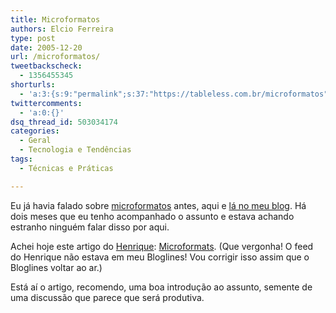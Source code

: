 ```yaml
---
title: Microformatos
authors: Elcio Ferreira
type: post
date: 2005-12-20
url: /microformatos/
tweetbackscheck:
  - 1356455345
shorturls:
  - 'a:3:{s:9:"permalink";s:37:"https://tableless.com.br/microformatos";s:7:"tinyurl";s:26:"https://tinyurl.com/3fmbkt9";s:4:"isgd";s:19:"https://is.gd/Zw2C6e";}'
twittercomments:
  - 'a:0:{}'
dsq_thread_id: 503034174
categories:
  - Geral
  - Tecnologia e Tendências
tags:
  - Técnicas e Práticas

---
```

Eu já havia falado sobre [microformatos][1] antes, aqui e [lá no meu blog][2]. Há dois meses que eu tenho acompanhado o assunto e estava achando estranho ninguém falar disso por aqui.

Achei hoje este artigo do [Henrique][3]: [Microformats][4]. (Que vergonha! O feed do Henrique não estava em meu Bloglines! Vou corrigir isso assim que o Bloglines voltar ao ar.)

Está aí o artigo, recomendo, uma boa introdução ao assunto, semente de uma discussão que parece que será produtiva.

 [1]: https://www.microformats.org/
 [2]: https://blog.elcio.com.br/ventos-de-mudancas/
 [3]: https://www.revolucao.etc.br/
 [4]: https://www.revolucao.etc.br/archives/microformats/